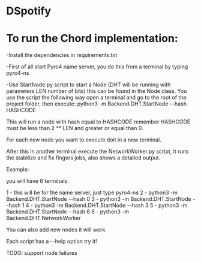 # DSpotify

# To run the Chord implementation:
-Install the dependencies in requirements.txt

-First of all start Pyro4 name server, you do this from a terminal by typing pyro4-ns

-Use StartNode.py script to start a Node (DHT will be running with parameters LEN number of bits)
this can be found in the Node class. You use the script the following way open a terminal and go to
the root of the project folder, then execute:
    python3 -m Backend.DHT.StartNode --hash HASHCODE

This will run a node with hash equal to HASHCODE remember HASHCODE must be less than 2 ** LEN and
greater or equal than 0.

For each new node you want to execute doit in a new terminal.

After this in another terminal execute the NetworkWorker.py script, it runs the stabilize and
fix fingers jobs, also shows a detailed output.

Example:

you will have 6 terminals:

1 - this will be for the name server, just type pyro4-ns
2 - python3 -m Backend.DHT.StartNode --hash 0
3 - python3 -m Backend.DHT.StartNode --hash 1
4 - python3 -m Backend.DHT.StartNode --hash 3
5 - python3 -m Backend.DHT.StartNode --hash 6
6 - python3 -m Backend.DHT.NetworkWorker

You can also add new nodes it will work.

Each script has a --help option try it!

TODO: support node failures